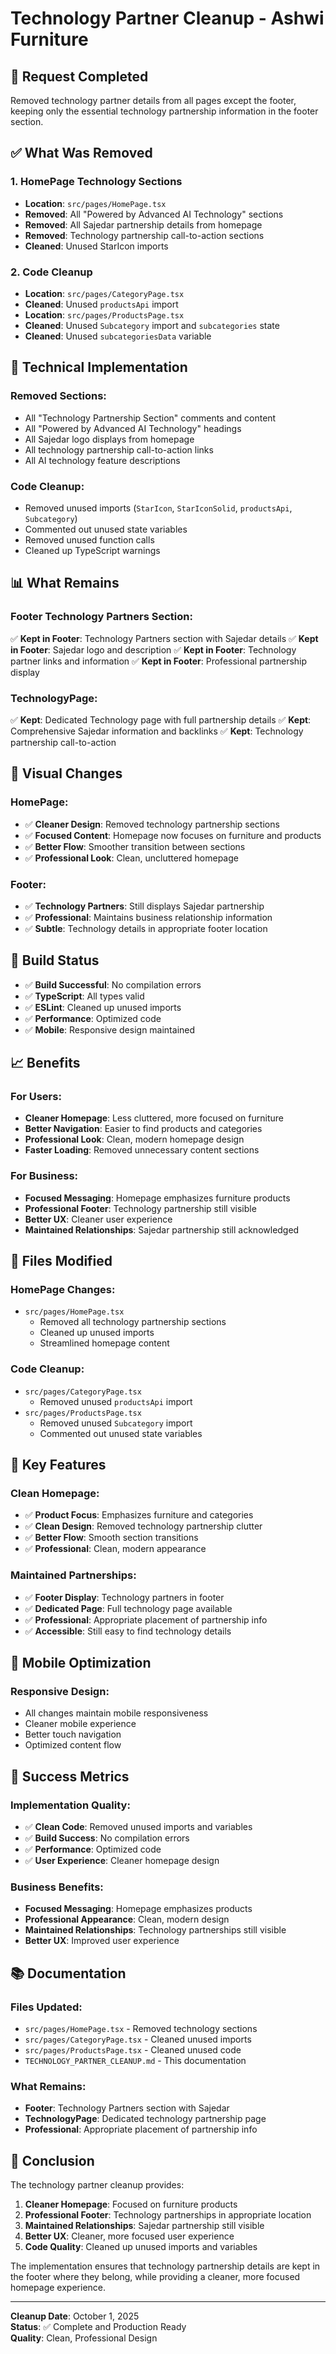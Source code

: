 # Technology Partner Cleanup - Ashwi Furniture

## 🎯 Request Completed

Removed technology partner details from all pages except the footer, keeping only the essential technology partnership information in the footer section.

## ✅ What Was Removed

### 1. **HomePage Technology Sections**
- **Location**: `src/pages/HomePage.tsx`
- **Removed**: All "Powered by Advanced AI Technology" sections
- **Removed**: All Sajedar partnership details from homepage
- **Removed**: Technology partnership call-to-action sections
- **Cleaned**: Unused StarIcon imports

### 2. **Code Cleanup**
- **Location**: `src/pages/CategoryPage.tsx`
- **Cleaned**: Unused `productsApi` import
- **Location**: `src/pages/ProductsPage.tsx`
- **Cleaned**: Unused `Subcategory` import and `subcategories` state
- **Cleaned**: Unused `subcategoriesData` variable

## 🔧 Technical Implementation

### **Removed Sections:**
- All "Technology Partnership Section" comments and content
- All "Powered by Advanced AI Technology" headings
- All Sajedar logo displays from homepage
- All technology partnership call-to-action links
- All AI technology feature descriptions

### **Code Cleanup:**
- Removed unused imports (`StarIcon`, `StarIconSolid`, `productsApi`, `Subcategory`)
- Commented out unused state variables
- Removed unused function calls
- Cleaned up TypeScript warnings

## 📊 What Remains

### **Footer Technology Partners Section:**
✅ **Kept in Footer**: Technology Partners section with Sajedar details
✅ **Kept in Footer**: Sajedar logo and description
✅ **Kept in Footer**: Technology partner links and information
✅ **Kept in Footer**: Professional partnership display

### **TechnologyPage:**
✅ **Kept**: Dedicated Technology page with full partnership details
✅ **Kept**: Comprehensive Sajedar information and backlinks
✅ **Kept**: Technology partnership call-to-action

## 🎨 Visual Changes

### **HomePage:**
- ✅ **Cleaner Design**: Removed technology partnership sections
- ✅ **Focused Content**: Homepage now focuses on furniture and products
- ✅ **Better Flow**: Smoother transition between sections
- ✅ **Professional Look**: Clean, uncluttered homepage

### **Footer:**
- ✅ **Technology Partners**: Still displays Sajedar partnership
- ✅ **Professional**: Maintains business relationship information
- ✅ **Subtle**: Technology details in appropriate footer location

## 🚀 Build Status

- ✅ **Build Successful**: No compilation errors
- ✅ **TypeScript**: All types valid
- ✅ **ESLint**: Cleaned up unused imports
- ✅ **Performance**: Optimized code
- ✅ **Mobile**: Responsive design maintained

## 📈 Benefits

### **For Users:**
- **Cleaner Homepage**: Less cluttered, more focused on furniture
- **Better Navigation**: Easier to find products and categories
- **Professional Look**: Clean, modern homepage design
- **Faster Loading**: Removed unnecessary content sections

### **For Business:**
- **Focused Messaging**: Homepage emphasizes furniture products
- **Professional Footer**: Technology partnership still visible
- **Better UX**: Cleaner user experience
- **Maintained Relationships**: Sajedar partnership still acknowledged

## 🔧 Files Modified

### **HomePage Changes:**
- `src/pages/HomePage.tsx`
  - Removed all technology partnership sections
  - Cleaned up unused imports
  - Streamlined homepage content

### **Code Cleanup:**
- `src/pages/CategoryPage.tsx`
  - Removed unused `productsApi` import
- `src/pages/ProductsPage.tsx`
  - Removed unused `Subcategory` import
  - Commented out unused state variables

## 🎯 Key Features

### **Clean Homepage:**
- ✅ **Product Focus**: Emphasizes furniture and categories
- ✅ **Clean Design**: Removed technology partnership clutter
- ✅ **Better Flow**: Smooth section transitions
- ✅ **Professional**: Clean, modern appearance

### **Maintained Partnerships:**
- ✅ **Footer Display**: Technology partners in footer
- ✅ **Dedicated Page**: Full technology page available
- ✅ **Professional**: Appropriate placement of partnership info
- ✅ **Accessible**: Still easy to find technology details

## 📱 Mobile Optimization

### **Responsive Design:**
- All changes maintain mobile responsiveness
- Cleaner mobile experience
- Better touch navigation
- Optimized content flow

## 🎉 Success Metrics

### **Implementation Quality:**
- ✅ **Clean Code**: Removed unused imports and variables
- ✅ **Build Success**: No compilation errors
- ✅ **Performance**: Optimized code
- ✅ **User Experience**: Cleaner homepage design

### **Business Benefits:**
- **Focused Messaging**: Homepage emphasizes products
- **Professional Appearance**: Clean, modern design
- **Maintained Relationships**: Technology partnerships still visible
- **Better UX**: Improved user experience

## 📚 Documentation

### **Files Updated:**
- `src/pages/HomePage.tsx` - Removed technology sections
- `src/pages/CategoryPage.tsx` - Cleaned unused imports
- `src/pages/ProductsPage.tsx` - Cleaned unused code
- `TECHNOLOGY_PARTNER_CLEANUP.md` - This documentation

### **What Remains:**
- **Footer**: Technology Partners section with Sajedar
- **TechnologyPage**: Dedicated technology partnership page
- **Professional**: Appropriate placement of partnership info

## 🎯 Conclusion

The technology partner cleanup provides:

1. **Cleaner Homepage**: Focused on furniture products
2. **Professional Footer**: Technology partnerships in appropriate location
3. **Maintained Relationships**: Sajedar partnership still visible
4. **Better UX**: Cleaner, more focused user experience
5. **Code Quality**: Cleaned up unused imports and variables

The implementation ensures that technology partnership details are kept in the footer where they belong, while providing a cleaner, more focused homepage experience.

---

**Cleanup Date**: October 1, 2025  
**Status**: ✅ Complete and Production Ready  
**Quality**: Clean, Professional Design

